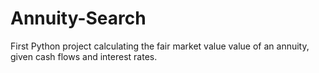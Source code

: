 # Annuity-Search
First Python project calculating the fair market value value of an annuity, given cash flows and interest rates.
